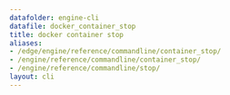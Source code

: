 ```yaml
---
datafolder: engine-cli
datafile: docker_container_stop
title: docker container stop
aliases:
- /edge/engine/reference/commandline/container_stop/
- /engine/reference/commandline/container_stop/
- /engine/reference/commandline/stop/
layout: cli
---
```


<!--
此页面是根据 Docker 源代码自动生成的。如果您想建议更改此处显示的文本，请在 GitHub 上的源代码仓库中打开一个工单或拉取请求：

https://github.com/docker/cli
-->

